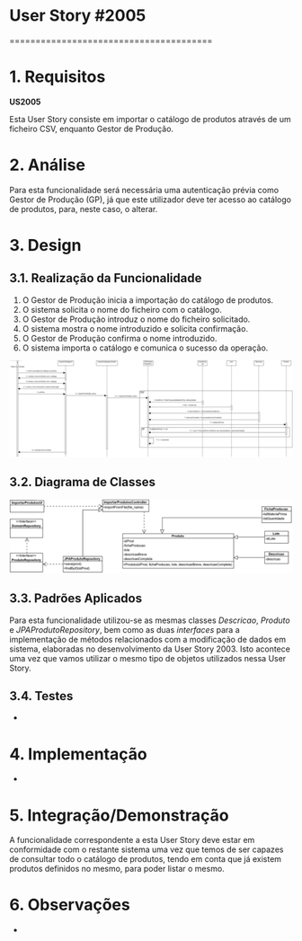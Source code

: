 # User Story #2005
=======================================

# 1. Requisitos

**US2005**

Esta User Story consiste em importar o catálogo de produtos através de um ficheiro CSV, enquanto Gestor de Produção.

# 2. Análise

Para esta funcionalidade será necessária uma autenticação prévia como Gestor de Produção (GP), já que este utilizador deve ter acesso ao catálogo de produtos, para, neste caso, o alterar.

# 3. Design

## 3.1. Realização da Funcionalidade

1. O Gestor de Produção inicia a importação do catálogo de produtos.
2. O sistema solicita o nome do ficheiro com o catálogo.
3. O Gestor de Produção introduz o nome do ficheiro solicitado.
4. O sistema mostra o nome introduzido e solicita confirmação.
5. O Gestor de Produção confirma o nome introduzido.
6. O sistema importa o catálogo e comunica o sucesso da operação.

![SD_US2005](SD_US2005.png)

## 3.2. Diagrama de Classes

![CD_US2005](CD_US2005.png)

## 3.3. Padrões Aplicados

Para esta funcionalidade utilizou-se as mesmas classes _Descricao_, _Produto_ e _JPAProdutoRepository_, bem como as duas _interfaces_ para a implementação de métodos relacionados com a modificação de dados em sistema, elaboradas no desenvolvimento da User Story 2003. Isto acontece uma vez que vamos utilizar o mesmo tipo de objetos utilizados nessa User Story.

## 3.4. Testes

-

# 4. Implementação

-

# 5. Integração/Demonstração

A funcionalidade correspondente a esta User Story deve estar em conformidade com o restante sistema uma vez que temos de ser capazes de consultar todo o catálogo de produtos, tendo em conta que já existem produtos definidos no mesmo, para poder listar o mesmo. 

# 6. Observações

-























